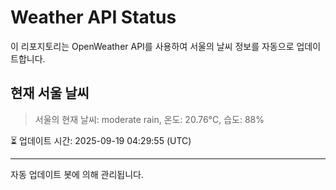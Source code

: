 
# Weather API Status

이 리포지토리는 OpenWeather API를 사용하여 서울의 날씨 정보를 자동으로 업데이트합니다.

## 현재 서울 날씨
> 서울의 현재 날씨: moderate rain, 온도: 20.76°C, 습도: 88%

⏳ 업데이트 시간: 2025-09-19 04:29:55 (UTC)

---
자동 업데이트 봇에 의해 관리됩니다.
